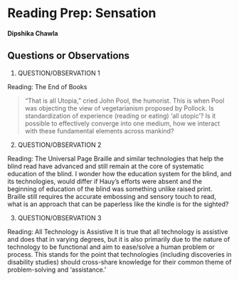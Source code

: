 # Reading Prep: Sensation 

#### Dipshika Chawla

## Questions or Observations

1. QUESTION/OBSERVATION 1

Reading: The End of Books
> “That is all Utopia,” cried John Pool, the humorist.
This is when Pool was objecting the view of vegetarianism proposed by Pollock. Is standardization of experience (reading or eating) ‘all utopic’? Is it possible to effectively converge into one medium, how we interact with these fundamental elements across mankind? 

2. QUESTION/OBSERVATION 2

Reading: The Universal Page
Braille and similar technologies that help the blind read have advanced and still remain at the core of systematic education of the blind. I wonder how the education system for the blind, and its technologies, would differ if Hauy’s efforts were absent and the beginning of education of the blind was something unlike raised print. Braille still requires the accurate embossing and sensory touch to read, what is an approach that can be paperless like the kindle is for the sighted?

3. QUESTION/OBSERVATION 3

Reading: All Technology is Assistive
It is true that all technology is assistive and does that in varying degrees, but it is also primarily due to the nature of technology to be functional and aim to ease/solve a human problem or process. This stands for the point that technologies (including discoveries in disability studies) should cross-share knowledge for their common theme of problem-solving and ‘assistance.’
